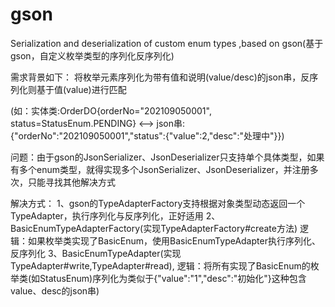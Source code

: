 # gson
Serialization and deserialization of custom enum types ,based on gson(基于gson，自定义枚举类型的序列化反序列化)

需求背景如下：
将枚举元素序列化为带有值和说明(value/desc)的json串，反序列化则基于值(value)进行匹配

(如：实体类:OrderDO{orderNo="202109050001", status=StatusEnum.PENDING} <-->  json串:{"orderNo":"202109050001","status":{"value":2,"desc":"处理中"}})

问题：由于gson的JsonSerializer、JsonDeserializer只支持单个具体类型，如果有多个enum类型，就得实现多个JsonSerializer、JsonDeserializer，并注册多次，只能寻找其他解决方式

解决方式：
  1、gson的TypeAdapterFactory支持根据对象类型动态返回一个TypeAdapter，执行序列化与反序列化，正好适用
  2、BasicEnumTypeAdapterFactory(实现TypeAdapterFactory#create方法)
    逻辑：如果枚举类实现了BasicEnum，使用BasicEnumTypeAdapter执行序列化、反序列化
  3、BasicEnumTypeAdapter(实现TypeAdapter#write,TypeAdapter#read),
    逻辑：将所有实现了BasicEnum的枚举类(如StatusEnum)序列化为类似于{"value":"1","desc":"初始化"}这种包含value、desc的json串)
